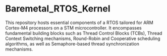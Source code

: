 # Baremetal_RTOS_Kernel
This repository hosts essential components of a RTOS tailored for ARM Cortex-M4 processors on a STM microcontroller. It encompasses fundamental building blocks such as Thread Control Blocks (TCBs), Thread Context Switching mechanisms, Round-Robin and Cooperative scheduling algorithms, as well as Semaphore-based thread synchronization mechanisms.
